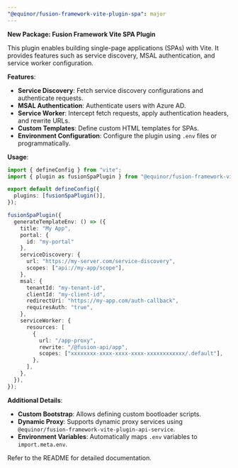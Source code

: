 ```yaml
---
"@equinor/fusion-framework-vite-plugin-spa": major
---
```


**New Package: Fusion Framework Vite SPA Plugin**

This plugin enables building single-page applications (SPAs) with Vite. It provides features such as service discovery, MSAL authentication, and service worker configuration.

__Features__:

- **Service Discovery**: Fetch service discovery configurations and authenticate requests.
- **MSAL Authentication**: Authenticate users with Azure AD.
- **Service Worker**: Intercept fetch requests, apply authentication headers, and rewrite URLs.
- **Custom Templates**: Define custom HTML templates for SPAs.
- **Environment Configuration**: Configure the plugin using `.env` files or programmatically.


__Usage__:

```ts
import { defineConfig } from "vite";
import { plugin as fusionSpaPlugin } from "@equinor/fusion-framework-vite-plugin-spa";

export default defineConfig({
  plugins: [fusionSpaPlugin()],
});
```

```ts
fusionSpaPlugin({
  generateTemplateEnv: () => ({
    title: "My App",
    portal: {
      id: "my-portal"
    },
    serviceDiscovery: {
      url: "https://my-server.com/service-discovery",
      scopes: ["api://my-app/scope"],
    },
    msal: {
      tenantId: "my-tenant-id",
      clientId: "my-client-id",
      redirectUri: "https://my-app.com/auth-callback",
      requiresAuth: "true",
    },
    serviceWorker: {
      resources: [
        {
          url: "/app-proxy",
          rewrite: "/@fusion-api/app",
          scopes: ["xxxxxxxx-xxxx-xxxx-xxxx-xxxxxxxxxxxx/.default"],
        },
      ],
    },
  }),
});
```

__Additional Details__:

- **Custom Bootstrap**: Allows defining custom bootloader scripts.
- **Dynamic Proxy**: Supports dynamic proxy services using `@equinor/fusion-framework-vite-plugin-api-service`.
- **Environment Variables**: Automatically maps `.env` variables to `import.meta.env`.

Refer to the README for detailed documentation.

